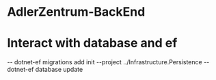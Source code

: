 # AdlerZentrum-BackEnd



# Interact with database and ef
 -- dotnet-ef migrations add init --project ../Infrastructure.Persistence
 -- dotnet-ef database update
